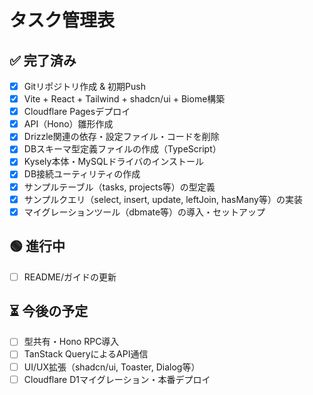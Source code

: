 # タスク管理表

## ✅ 完了済み

- [x] Gitリポジトリ作成 & 初期Push
- [x] Vite + React + Tailwind + shadcn/ui + Biome構築
- [x] Cloudflare Pagesデプロイ
- [x] API（Hono）雛形作成
- [x] Drizzle関連の依存・設定ファイル・コードを削除
- [x] DBスキーマ型定義ファイルの作成（TypeScript）
- [x] Kysely本体・MySQLドライバのインストール
- [x] DB接続ユーティリティの作成
- [x] サンプルテーブル（tasks, projects等）の型定義
- [x] サンプルクエリ（select, insert, update, leftJoin, hasMany等）の実装
- [x] マイグレーションツール（dbmate等）の導入・セットアップ

## 🟢 進行中

- [ ] README/ガイドの更新

## ⏳ 今後の予定

- [ ] 型共有・Hono RPC導入
- [ ] TanStack QueryによるAPI通信
- [ ] UI/UX拡張（shadcn/ui, Toaster, Dialog等）
- [ ] Cloudflare D1マイグレーション・本番デプロイ 